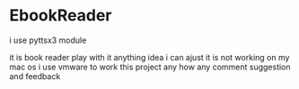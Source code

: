 # EbookReader

i use pyttsx3 module 

it is book reader play with it anything idea i can ajust it is not working on my mac os i use vmware to work this project any how any comment suggestion and feedback 


